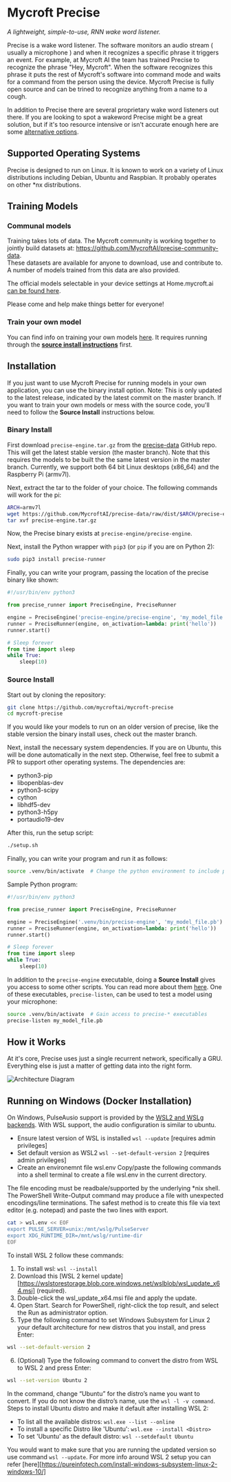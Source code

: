 # Mycroft Precise

*A lightweight, simple-to-use, RNN wake word listener.*

Precise is a wake word listener.  The software monitors an audio stream ( usually a microphone ) and when it recognizes a specific phrase it triggers an event.  For example, at Mycroft AI the team has trained Precise to recognize the phrase "Hey, Mycroft".  When the software recognizes this phrase it puts the rest of Mycroft's software into command mode and waits for a command from the person using the device.  Mycroft Precise is fully open source and can be trined to recognize anything from a name to a cough.

In addition to Precise there are several proprietary wake word listeners out there.  If you are looking to spot a wakeword Precise might be a great solution, but if it's too resource intensive or isn't accurate enough here are some [alternative options][comparison].

[comparison]: https://github.com/MycroftAI/mycroft-precise/wiki/Software-Comparison

## Supported Operating Systems

Precise is designed to run on Linux.  It is known to work on a variety of Linux distributions including Debian, Ubuntu and Raspbian.  It probably operates on other \*nx distributions.

## Training Models

### Communal models

Training takes lots of data. The Mycroft community is working together to jointly
build datasets at: 
https://github.com/MycroftAI/precise-community-data.   
These datasets are available for anyone to download, use and contribute to. A number 
of models trained from this data are also provided.

The official models selectable in your device settings at Home.mycroft.ai 
[can be found here](https://github.com/MycroftAI/precise-data/tree/models).  

Please come and help make things better for everyone!

### Train your own model

You can find info on training your own models [here][train-guide]. It requires
running through the [**source install instructions**][source-install] first.

[train-guide]:https://github.com/MycroftAI/mycroft-precise/wiki/Training-your-own-wake-word#how-to-train-your-own-wake-word
[source-install]:https://github.com/MycroftAI/mycroft-precise#source-install

## Installation

If you just want to use Mycroft Precise for running models in your own application,
you can use the binary install option. Note: This is only updated to the latest release,
indicated by the latest commit on the master branch. If you want to train your own models
or mess with the source code, you'll need to follow the **Source Install** instructions below.

### Binary Install

First download `precise-engine.tar.gz` from the [precise-data][precise-data] GitHub
repo. This will get the latest stable version (the master branch). Note that this requires the models to be built the the same latest version in the master branch. Currently, we support both 64 bit Linux desktops (x86_64) and the Raspberry Pi (armv7l).

[precise-data]: https://github.com/mycroftai/precise-data/tree/dist

Next, extract the tar to the folder of your choice. The following commands will work for the pi:

```bash
ARCH=armv7l
wget https://github.com/MycroftAI/precise-data/raw/dist/$ARCH/precise-engine.tar.gz
tar xvf precise-engine.tar.gz
```

Now, the Precise binary exists at `precise-engine/precise-engine`.

Next, install the Python wrapper with `pip3` (or `pip` if you are on Python 2):

```bash
sudo pip3 install precise-runner
```

Finally, you can write your program, passing the location of the precise binary like shown:

```python
#!/usr/bin/env python3

from precise_runner import PreciseEngine, PreciseRunner

engine = PreciseEngine('precise-engine/precise-engine', 'my_model_file.pb')
runner = PreciseRunner(engine, on_activation=lambda: print('hello'))
runner.start()

# Sleep forever
from time import sleep
while True:
    sleep(10)
```

### Source Install

Start out by cloning the repository:

```bash
git clone https://github.com/mycroftai/mycroft-precise
cd mycroft-precise
```

If you would like your models to run on an older version of precise, like the
stable version the binary install uses, check out the master branch.

Next, install the necessary system dependencies. If you are on Ubuntu, this
will be done automatically in the next step. Otherwise, feel free to submit
a PR to support other operating systems. The dependencies are:

 - python3-pip
 - libopenblas-dev
 - python3-scipy
 - cython
 - libhdf5-dev
 - python3-h5py
 - portaudio19-dev

After this, run the setup script:

```bash
./setup.sh
```

Finally, you can write your program and run it as follows:
```bash
source .venv/bin/activate  # Change the python environment to include precise library
```
Sample Python program:
```python
#!/usr/bin/env python3

from precise_runner import PreciseEngine, PreciseRunner

engine = PreciseEngine('.venv/bin/precise-engine', 'my_model_file.pb')
runner = PreciseRunner(engine, on_activation=lambda: print('hello'))
runner.start()

# Sleep forever
from time import sleep
while True:
    sleep(10)
```

In addition to the `precise-engine` executable, doing a **Source Install** gives you
access to some other scripts. You can read more about them [here][executables].
One of these executables, `precise-listen`, can be used to test a model using
your microphone:

[executables]:https://github.com/MycroftAI/mycroft-precise/wiki/Training-your-own-wake-word#how-to-train-your-own-wake-word

```bash
source .venv/bin/activate  # Gain access to precise-* executables
precise-listen my_model_file.pb
```

## How it Works

At it's core, Precise uses just a single recurrent network, specifically a GRU.
Everything else is just a matter of getting data into the right form.

![Architecture Diagram](https://images2.imgbox.com/f7/44/6N4xFU7D_o.png)

## Running on Windows (Docker Installation)

On Windows, PulseAusio support is provided by the [WSL2 and WSLg backends][wsl2]. With WSL support, the audio configuration is similar to ubuntu.

[wsl2]:https://github.com/microsoft/wslg

- Ensure latest version of WSL is installed `wsl --update` [requires admin privileges]
- Set default version as WSL2 `wsl --set-default-version 2` [requires admin privileges]
- Create an environemnt file wsl.env
Copy/paste the following commands into a shell terminal to create a file wsl.env in the current directory.

The file encoding must be readbale/supported by the underlying *nix shell. The PowerShell Write-Output command may produce a file with unexpected encodings/line terminations. The safest method is to create this file via text editor (e.g. notepad) and paste the two lines with export.

```bash
cat > wsl.env << EOF
export PULSE_SERVER=unix:/mnt/wslg/PulseServer
export XDG_RUNTIME_DIR=/mnt/wslg/runtime-dir
EOF
```
To install WSL 2 follow these commands:

1. To install wsl: `wsl --install`
2. Download this [WSL 2 kernel update][https://wslstorestorage.blob.core.windows.net/wslblob/wsl_update_x64.msi] (required).
3. Double-click the wsl_update_x64.msi file and apply the update.
4. Open Start. Search for PowerShell, right-click the top result, and select the Run as administrator option.
5. Type the following command to set Windows Subsystem for Linux 2 your default architecture for new distros that you install, and press Enter:

```bash
wsl --set-default-version 2
```

6. (Optional) Type the following command to convert the distro from WSL to WSL 2 and press Enter:

```bash
wsl --set-version Ubuntu 2
```
In the command, change “Ubuntu” for the distro’s name you want to convert. If you do not know the distro’s name, use the `wsl -l -v command`. Steps to install Ubuntu distro and make it default after installing WSL 2:

- To list all the available distros: `wsl.exe --list --online`
- To install a specific Distro like 'Ubuntu': `wsl.exe --install <Distro>`
- To set 'Ubuntu' as the default distro: `wsl --setdefault Ubuntu`

You would want to make sure that you are running the updated version so use command `wsl --update`. For more info around WSL 2 setup you can refer [here][https://pureinfotech.com/install-windows-subsystem-linux-2-windows-10/]


